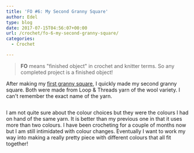 ```yaml
---
title: 'FO #6: My Second Granny Square'
author: Edel
type: blog
date: 2017-07-15T04:56:07+00:00
url: /crochet/fo-6-my-second-granny-square/
categories:
  - Crochet

---
```

> **FO** means "finished object" in crochet and knitter terms. So any completed project is a finished object!

After making my [first granny square][1], I quickly made my second granny square. Both were made from Loop & Threads yarn of the wool variety. I can't remember the exact name of the yarn.

<img data-attachment-id="561" data-permalink="http://edelgrace.me/blog/crochet/fo-6-my-second-granny-square/attachment/20170330_210526/" data-orig-file="https://i2.wp.com/edelgrace.me/blog/wp-content/uploads/2017/07/20170330_210526.png?fit=1000%2C563" data-orig-size="1000,563" data-comments-opened="1" data-image-meta="{&quot;aperture&quot;:&quot;0&quot;,&quot;credit&quot;:&quot;&quot;,&quot;camera&quot;:&quot;&quot;,&quot;caption&quot;:&quot;&quot;,&quot;created_timestamp&quot;:&quot;0&quot;,&quot;copyright&quot;:&quot;&quot;,&quot;focal_length&quot;:&quot;0&quot;,&quot;iso&quot;:&quot;0&quot;,&quot;shutter_speed&quot;:&quot;0&quot;,&quot;title&quot;:&quot;&quot;,&quot;orientation&quot;:&quot;0&quot;}" data-image-title="20170330_210526" data-image-description="" data-medium-file="https://i2.wp.com/edelgrace.me/blog/wp-content/uploads/2017/07/20170330_210526.png?fit=300%2C169" data-large-file="https://i2.wp.com/edelgrace.me/blog/wp-content/uploads/2017/07/20170330_210526.png?fit=663%2C373" src="https://i2.wp.com/edelgrace.me/blog/wp-content/uploads/2017/07/20170330_210526.png?resize=663%2C373" alt="" class="aligncenter size-full wp-image-561" srcset="https://i2.wp.com/edelgrace.me/blog/wp-content/uploads/2017/07/20170330_210526.png?w=1000 1000w, https://i2.wp.com/edelgrace.me/blog/wp-content/uploads/2017/07/20170330_210526.png?resize=300%2C169 300w, https://i2.wp.com/edelgrace.me/blog/wp-content/uploads/2017/07/20170330_210526.png?resize=768%2C432 768w, https://i2.wp.com/edelgrace.me/blog/wp-content/uploads/2017/07/20170330_210526.png?resize=982%2C553 982w, https://i2.wp.com/edelgrace.me/blog/wp-content/uploads/2017/07/20170330_210526.png?resize=400%2C225 400w" sizes="(max-width: 663px) 100vw, 663px" data-recalc-dims="1" />

I am not quite sure about the colour choices but they were the colours I had on hand of the same yarn. It is better than my previous one in that it uses more than two colours. I have been crocheting for a couple of months now but I am still intimidated with colour changes. Eventually I want to work my way into making a really pretty piece with different colours that all fit together!

 [1]: http://edelgrace.me/blog/crochet/fo-5-my-first-granny-square/